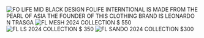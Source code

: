 ![FO LIFE MID BLACK DESIGN](https://github.com/user-attachments/assets/9711c80e-6c18-414a-ad23-7c465380eef1)
FOLIFE INTERNTIONAL IS MADE FROM THE PEARL OF ASIA
THE FOUNDER OF THIS CLOTHING BRAND IS LEONARDO N TRASGA
![FL MESH 2024 COLLECTION](https://github.com/user-attachments/assets/68e63198-1ad9-485b-be21-a74f575317be)
$ 550
![FL LS 2024 COLLECTION](https://github.com/user-attachments/assets/a93ec583-78a0-43df-8f0c-949d1e2fe865)
$ 350
![FL SANDO 2024 COLLECTION](https://github.com/user-attachments/assets/c6f8ae0c-70ce-4ce4-8893-c5e13e7636e8)
$300
